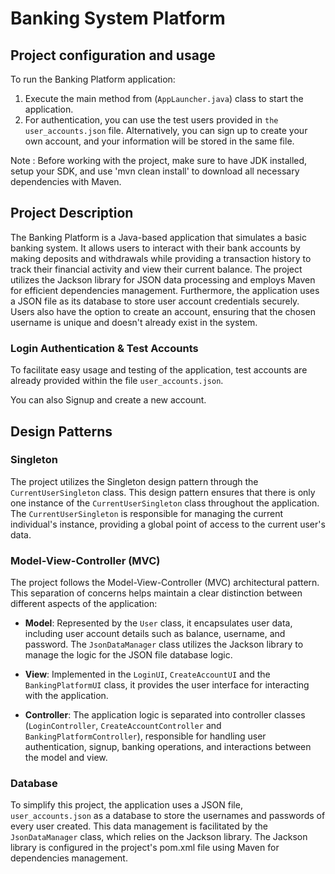 # Banking System Platform

## Project configuration and usage

To run the Banking Platform application:

1. Execute the main method from (`AppLauncher.java`) class to start the application.
2. For authentication, you can use the test users provided in `the user_accounts.json` file. Alternatively, you can sign up to create your own account, and your information will be stored in the same file.

Note : Before working with the project, make sure to have JDK installed, setup your SDK, and use 'mvn clean install' to download all necessary dependencies with Maven.

## Project Description

The Banking Platform is a Java-based application that simulates a basic banking system. It allows users to interact with their bank accounts by making deposits and withdrawals while providing a transaction history to track their financial activity and view their current balance. The project utilizes the Jackson library for JSON data processing and employs Maven for efficient dependencies management. Furthermore, the application uses a JSON file as its database to store user account credentials securely. Users also have the option to create an account, ensuring that the chosen username is unique and doesn't already exist in the system.

### Login Authentication & Test Accounts

To facilitate easy usage and testing of the application, test accounts are already provided within the file `user_accounts.json`. 

You can also Signup and create a new account.

## Design Patterns

### Singleton

The project utilizes the Singleton design pattern through the `CurrentUserSingleton` class. This design pattern ensures that there is only one instance of the `CurrentUserSingleton` class throughout the application. The `CurrentUserSingleton` is responsible for managing the current individual's instance, providing a global point of access to the current user's data.

### Model-View-Controller (MVC)

The project follows the Model-View-Controller (MVC) architectural pattern. This separation of concerns helps maintain a clear distinction between different aspects of the application:

- **Model**: Represented by the `User` class, it encapsulates user data, including user account details such as balance, username, and password. The `JsonDataManager` class utilizes the Jackson library to manage the logic for the JSON file database logic.

- **View**: Implemented in the `LoginUI`, `CreateAccountUI` and the `BankingPlatformUI` class, it provides the user interface for interacting with the application.

- **Controller**: The application logic is separated into controller classes (`LoginController`, `CreateAccountController`  and `BankingPlatformController`), responsible for handling user authentication, signup, banking operations, and interactions between the model and view.

### Database

To simplify this project, the application uses a JSON file, `user_accounts.json` as a database to store the usernames and passwords of every user created. This data management is facilitated by the `JsonDataManager` class, which relies on the Jackson library. The Jackson library is configured in the project's pom.xml file using Maven for dependencies management.
